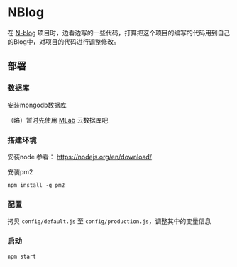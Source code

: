 # NBlog

在 [N-blog](https://github.com/nswbmw/N-blog) 项目时，边看边写的一些代码，打算把这个项目的编写的代码用到自己的Blog中，对项目的代码进行调整修改。

## 部署

### 数据库 
安装mongodb数据库

（略）暂时先使用 [MLab](https://mlab.com) 云数据库吧

### 搭建环境
安装node
参看： <https://nodejs.org/en/download/>

安装pm2 

```npm
npm install -g pm2
```

### 配置
拷贝 `config/default.js` 至 `config/production.js`，调整其中的变量信息

### 启动

```npm
npm start
```
